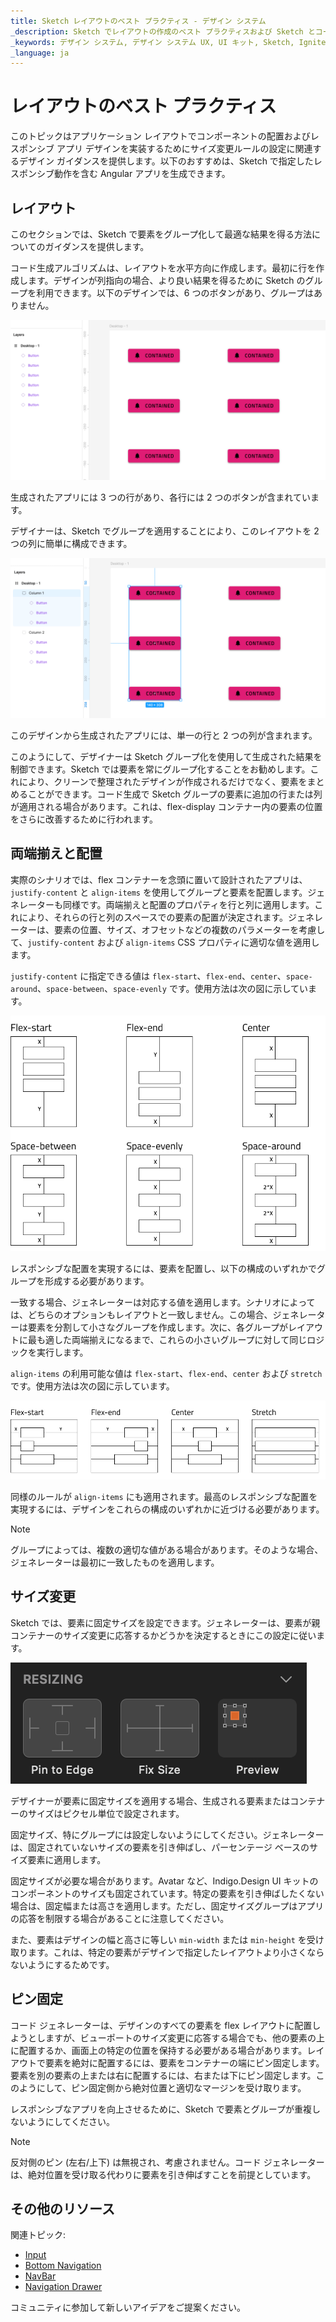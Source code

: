 ```yaml
---
title: Sketch レイアウトのベスト プラクティス - デザイン システム
_description: Sketch でレイアウトの作成のベスト プラクティスおよび Sketch とコード生成後の Angular アプリでレスポンシブ動作の結果になるサイズ変更構成のベスト プラクティス。
_keywords: デザイン システム, デザイン システム UX, UI キット, Sketch, Ignite UI for Angular, Sketch to Angular, Angular, Angular デザイン システム, Sketch からコードをエクスポート, Angular 用のデザイン キット, Sketch UI キット
_language: ja
---
```


# レイアウトのベスト プラクティス

このトピックはアプリケーション レイアウトでコンポーネントの配置およびレスポンシブ アプリ デザインを実装するためにサイズ変更ルールの設定に関連するデザイン ガイダンスを提供します。以下のおすすめは、Sketch で指定したレスポンシブ動作を含む Angular アプリを生成できます。


## レイアウト
このセクションでは、Sketch で要素をグループ化して最適な結果を得る方法についてのガイダンスを提供します。

コード生成アルゴリズムは、レイアウトを水平方向に作成します。最初に行を作成します。デザインが列指向の場合、より良い結果を得るために Sketch のグループを利用できます。以下のデザインでは、6 つのボタンがあり、グループはありません。

<img class="responsive-img" src="./images/layout-rows.png" />

生成されたアプリには 3 つの行があり、各行には 2 つのボタンが含まれています。

デザイナーは、Sketch でグループを適用することにより、このレイアウトを 2 つの列に簡単に構成できます。

<img class="responsive-img" src="./images/layout-columns.png" />

このデザインから生成されたアプリには、単一の行と 2 つの列が含まれます。

このようにして、デザイナーは Sketch グループ化を使用して生成された結果を制御できます。Sketch では要素を常にグループ化することをお勧めします。これにより、クリーンで整理されたデザインが作成されるだけでなく、要素をまとめることができます。コード生成で Sketch グループの要素に追加の行または列が適用される場合があります。これは、flex-display コンテナー内の要素の位置をさらに改善するために行われます。

## 両端揃えと配置
実際のシナリオでは、flex コンテナーを念頭に置いて設計されたアプリは、`justify-content` と `align-items` を使用してグループと要素を配置します。ジェネレーターも同様です。両端揃えと配置のプロパティを行と列に適用します。これにより、それらの行と列のスペースでの要素の配置が決定されます。ジェネレーターは、要素の位置、サイズ、オフセットなどの複数のパラメーターを考慮して、`justify-content` および `align-items` CSS プロパティに適切な値を適用します。

`justify-content` に指定できる値は `flex-start`、`flex-end`、`center`、`space-around`、`space-between`、`space-evenly` です。使用方法は次の図に示しています。

<img class="responsive-img" src="./images/layout-justify-content.png" />

レスポンシブな配置を実現するには、要素を配置し、以下の構成のいずれかでグループを形成する必要があります。

一致する場合、ジェネレーターは対応する値を適用します。シナリオによっては、どちらのオプションもレイアウトと一致しません。この場合、ジェネレーターは要素を分割して小さなグループを作成します。次に、各グループがレイアウトに最も適した両端揃えになるまで、これらの小さいグループに対して同じロジックを実行します。

`align-items` の利用可能な値は `flex-start`、`flex-end`、`center` および `stretch` です。使用方法は次の図に示しています。

<img class="responsive-img" src="./images/layout-align-items.png" />

同様のルールが `align-items` にも適用されます。最高のレスポンシブな配置を実現するには、デザインをこれらの構成のいずれかに近づける必要があります。

> [!Note]
> グループによっては、複数の適切な値がある場合があります。そのような場合、ジェネレーターは最初に一致したものを適用します。

## サイズ変更
Sketch では、要素に固定サイズを設定できます。ジェネレーターは、要素が親コンテナーのサイズ変更に応答するかどうかを決定するときにこの設定に従います。

<img class="responsive-img" src="./images/sketch_fixed_size.png" />

デザイナーが要素に固定サイズを適用する場合、生成される要素またはコンテナーのサイズはピクセル単位で設定されます。

固定サイズ、特にグループには設定しないようにしてください。ジェネレーターは、固定されていないサイズの要素を引き伸ばし、パーセンテージ ベースのサイズ要素に適用します。

固定サイズが必要な場合があります。Avatar など、Indigo.Design UI キットのコンポーネントのサイズも固定されています。特定の要素を引き伸ばしたくない場合は、固定幅または高さを適用します。ただし、固定サイズグループはアプリの応答を制限する場合があることに注意してください。

また、要素はデザインの幅と高さに等しい `min-width` または `min-height` を受け取ります。これは、特定の要素がデザインで指定したレイアウトより小さくならないようにするためです。

## ピン固定
コード ジェネレーターは、デザインのすべての要素を flex レイアウトに配置しようとしますが、ビューポートのサイズ変更に応答する場合でも、他の要素の上に配置するか、画面上の特定の位置を保持する必要がある場合があります。レイアウトで要素を絶対に配置するには、要素をコンテナーの端にピン固定します。要素を別の要素の上または右に配置するには、右または下にピン固定します。このようにして、ピン固定側から絶対位置と適切なマージンを受け取ります。

レスポンシブなアプリを向上させるために、Sketch で要素とグループが重複しないようにしてください。

> [!Note]
> 反対側のピン (左右/上下) は無視され、考慮されません。コード ジェネレーターは、絶対位置を受け取る代わりに要素を引き伸ばすことを前提としています。

## その他のリソース

関連トピック:

- [Input](components/input.md)
- [Bottom Navigation](components/bottom-nav.md)
- [NavBar](components/navbar.md)
- [Navigation Drawer](components/nav-drawer.md)
  <div class="divider--half"></div>

コミュニティに参加して新しいアイデアをご提案ください。


